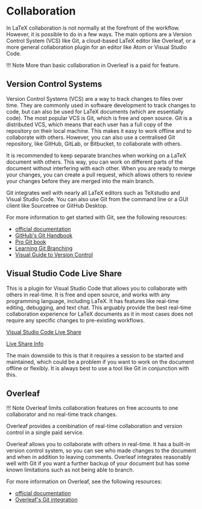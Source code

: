 # Collaboration

In LaTeX collaboration is not normally at the forefront of the workflow. However, it is possible to do in a few ways.
The main options are a Version Control System (VCS) like Git, a cloud-based LaTeX editor like Overleaf, or a
more general collaboration plugin for an editor like Atom or Visual Studio Code.

!!! Note
    More than basic collaboration in Overleaf is a paid for feature.

## Version Control Systems

Version Control Systems (VCS) are a way to track changes to files over time. They are commonly used in software 
development to track changes to code, but can also be used for LaTeX documents (which are essentially code). 
The most popular VCS is Git, which is free and open source. Git is a distributed VCS, which means that each user
has a full copy of the repository on their local machine. This makes it easy to work offline and to collaborate
with others. However, you can also use a centralised Git repository, like GitHub, GitLab, or Bitbucket, to collaborate
with others.

It is recommended to keep separate branches when working on a LaTeX document with others. This way, you can work on
different parts of the document without interfering with each other. When you are ready to merge your changes, you can
create a pull request, which allows others to review your changes before they are merged into the main branch.

Git integrates well with nearly all LaTeX editors such as TeXstudio and Visual Studio Code. You can also use Git from
the command line or a GUI client like Sourcetree or GitHub Desktop.

For more information to get started with Git, see the following resources:

- [official documentation](https://git-scm.com/doc)
- [GitHub's Git Handbook](https://guides.github.com/introduction/git-handbook/) 
- [Pro Git book](https://git-scm.com/book/en/v2)
- [Learning Git Branching](https://learngitbranching.js.org/)
- [Visual Guide to Version Control](https://betterexplained.com/articles/a-visual-guide-to-version-control/)

## Visual Studio Code Live Share

This is a plugin for Visual Studio Code that allows you to collaborate with others in real-time. It is free and open
source, and works with any programming language, including LaTeX. It has features like real-time editing, debugging,
and text chat. This arguably provide the best real-time collaboration experience for LaTeX documents as it in most
cases does not require any specific changes to pre-existing workflows.

[Visual Studio Code Live Share](https://marketplace.visualstudio.com/items?itemName=MS-vsliveshare.vsliveshare)

[Live Share Info](https://visualstudio.microsoft.com/services/live-share/)

The main downside to this is that it requires a session to be started and maintained, which could be a problem if you
want to work on the document offline or flexibly. It is always best to use a tool like Git in conjunction with this.

## Overleaf

!!! Note
    Overleaf limits collaboration features on free accounts to one collaborator and no real-time track changes.

Overleaf provides a combination of real-time collaboration and version control in a single paid service.

Overleaf allows you to collaborate with others in real-time. It has a built-in version control system, so you can see 
who made changes to the document and when in addition to leaving comments.
Overleaf integrates reasonably well with Git if you want a further backup of your document but has some known
limitations such as not being able to branch.

For more information on Overleaf, see the following resources:

- [official documentation](https://www.overleaf.com/learn)
- [Overleaf's Git integration](https://www.overleaf.com/learn/how-to/Git_integration)

